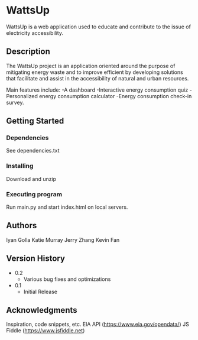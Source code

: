 # WattsUp

WattsUp is a web application used to educate and contribute to the issue of electricity accessibility.

## Description

The WattsUp project is an application oriented around the purpose of mitigating energy waste and to improve efficient by developing solutions that facilitate and assist in the accessibility of natural and urban resources.

Main features include:
-A dashboard
-Interactive energy consumption quiz
-Personalized energy consumption calculator
-Energy consumption check-in survey.

## Getting Started

### Dependencies

See dependencies.txt

### Installing

Download and unzip

### Executing program

Run main.py and start index.html on local servers.

## Authors

Iyan Golla
Katie Murray
Jerry Zhang
Kevin Fan

## Version History

* 0.2
    * Various bug fixes and optimizations
* 0.1
    * Initial Release

## Acknowledgments

Inspiration, code snippets, etc.
EIA API (https://www.eia.gov/opendata/)
JS Fiddle (https://www.jsfiddle.net)
